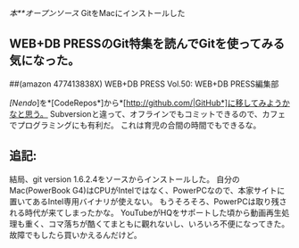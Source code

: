 *本**オープンソース* GitをMacにインストールした
## WEB+DB PRESSのGit特集を読んでGitを使ってみる気になった。
 ##(amazon 477413838X)  WEB+DB PRESS Vol.50: WEB+DB PRESS編集部

*[Nendo*]を*[CodeRepos*]から*[http://github.com/|GitHub*]に移してみようかなと思う。
Subversionと違って、オフラインでもコミットできるので、カフェでプログラミングにも有利だ。
これは育児の合間の時間でもできるな。

## 追記:
結局、git version 1.6.2.4をソースからインストールした。
自分のMac(PowerBook G4)はCPUがIntelではなく、PowerPCなので、本家サイトに置いてあるIntel専用バイナリが使えない。
もうそろそろ、PowerPCは取り残される時代が来てしまったかな。
YouTubeがHQをサポートした頃から動画再生処理も重く、コマ落ちが酷くてまともに觀れないし、いろいろ不便になってきた。
故障でもしたら買いかえるんだけど。
